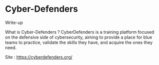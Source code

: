 # Cyber-Defenders
Write-up

What is Cyber-Defenders ? CyberDefenders is a training platform focused on the defensive side of cybersecurity, aiming to provide a place for blue teams to practice, validate the skills they have, and acquire the ones they need.

Site : https://cyberdefenders.org/

